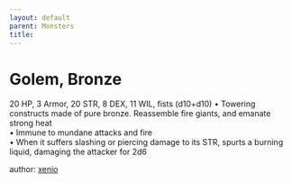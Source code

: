```yaml
---
layout: default
parent: Monsters 
title: 
--- 
```

# Golem, Bronze
20 HP, 3 Armor, 20 STR, 8 DEX, 11 WIL, fists (d10+d10)
• Towering constructs made of pure bronze. Reassemble fire giants, and emanate strong heat  
• Immune to mundane attacks and fire  
• When it suffers slashing or piercing damage to its STR, spurts a burning liquid, damaging the attacker for 2d6  




author: [xenio](https://xenioinabottle.blogspot.com/2021/02/classic-monsters-for-cairnito-part-1.html) 


